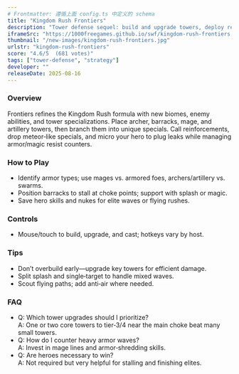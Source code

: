```yaml
---
# Frontmatter: 遵循上面 config.ts 中定义的 schema
title: "Kingdom Rush Frontiers"
description: "Tower defense sequel: build and upgrade towers, deploy reinforcements and heroes, and counter enemy types with smart placement." 
iframeSrc: "https://1000freegames.github.io/swf/kingdom-rush-frontiers.html"
thumbnail: "/new-images/kingdom-rush-frontiers.jpg"
urlstr: "kingdom-rush-frontiers"
score: "4.6/5  (681 votes)"
tags: ["tower-defense", "strategy"]
developer: ""
releaseDate: 2025-08-16
---
```




### Overview
Frontiers refines the Kingdom Rush formula with new biomes, enemy abilities, and tower specializations. Place archer, barracks, mage, and artillery towers, then branch them into unique specials. Call reinforcements, drop meteor‑like specials, and micro your hero to plug leaks while managing armor/magic resist counters.

### How to Play
- Identify armor types; use mages vs. armored foes, archers/artillery vs. swarms.
- Position barracks to stall at choke points; support with splash or magic.
- Save hero skills and nukes for elite waves or flying rushes.

### Controls
- Mouse/touch to build, upgrade, and cast; hotkeys vary by host.

### Tips
- Don’t overbuild early—upgrade key towers for efficient damage.
- Split splash and single‑target to handle mixed waves.
- Scout flying paths; add anti‑air where needed.

### FAQ
- Q: Which tower upgrades should I prioritize?  
  A: One or two core towers to tier‑3/4 near the main choke beat many small towers.
- Q: How do I counter heavy armor waves?  
  A: Invest in mage lines and armor‑shredding skills.
- Q: Are heroes necessary to win?  
  A: Not required but very helpful for stalling and finishing elites.


